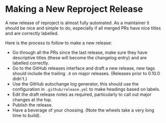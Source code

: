 Making a New Reproject Release
==============================

A new release of reproject is almost fully automated.
As a maintainer it should be nice and simple to do, especially if all merged PRs
have nice titles and are correctly labelled.

Here is the process to follow to make a new release:

* Go through all the PRs since the last release, make sure they have
  descriptive titles (these will become the changelog entry) and are labelled
  correctly.
* Go to the GitHub releases interface and draft a new release, new tags should
  include the trailing `.0` on major releases. (Releases prior to 0.10.0
  didn't.)
* Use the GitHub autochange log generator, this should use the configuration in
  `.github/release.yml` to make headings based on labels.
* Edit the draft release notes as required, particularly to call out major
  changes at the top.
* Publish the release.
* Have a beverage of your choosing. (Note the wheels take a very long time to
  build).
